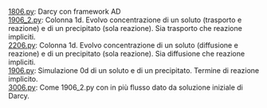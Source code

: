 [1806.py](1806.py): Darcy con framework AD  
[1906_2.py](1906_2.py): Colonna 1d. Evolvo concentrazione di un soluto (trasporto e reazione) e di un precipitato (sola reazione). Sia trasporto che reazione impliciti.  
[2206.py](2206.py): Colonna 1d. Evolvo concentrazione di un soluto (diffusione e reazione) e di un precipitato (sola reazione). Sia diffusione che reazione impliciti.  
[1906.py](1906.py): Simulazione 0d di un soluto e di un precipitato. Termine di reazione implicito.  
[3006.py](3006.py): Come 1906_2.py con in più flusso dato da soluzione iniziale di Darcy.

